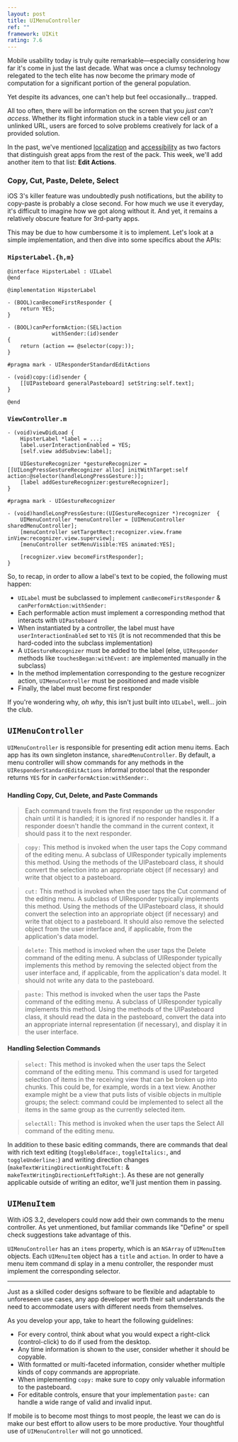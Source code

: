```yaml
---
layout: post
title: UIMenuController
ref: ""
framework: UIKit
rating: 7.6
---
```


Mobile usability today is truly quite remarkable—especially considering how far it's come in just the last decade. What was once a clumsy technology relegated to the tech elite has now become the primary mode of computation for a significant portion of the general population.

Yet despite its advances, one can't help but feel occasionally... trapped.

All too often, there will be information on the screen that you _just can't access_. Whether its flight information stuck in a table view cell or an unlinked URL, users are forced to solve problems creatively for lack of a provided solution.

In the past, we've mentioned [localization](http://nshipster.com/nslocalizedstring) and [accessibility](http://nshipster.com/uiaccessibility) as two factors that distinguish great apps from the rest of the pack. This week, we'll add another item to that list: **Edit Actions**.

### Copy, Cut, Paste, Delete, Select

iOS 3's killer feature was undoubtedly push notifications, but the ability to copy-paste is probably a close second. For how much we use it everyday, it's difficult to imagine how we got along without it. And yet, it remains a relatively obscure feature for 3rd-party apps.

This may be due to how cumbersome it is to implement. Let's look at a simple implementation, and then dive into some specifics about the APIs:

### `HipsterLabel.{h,m}`

~~~{objective-c}
@interface HipsterLabel : UILabel
@end

@implementation HipsterLabel

- (BOOL)canBecomeFirstResponder {
    return YES;
}

- (BOOL)canPerformAction:(SEL)action
              withSender:(id)sender
{
    return (action == @selector(copy:));
}

#pragma mark - UIResponderStandardEditActions

- (void)copy:(id)sender {
   	[[UIPasteboard generalPasteboard] setString:self.text];
}

@end
~~~

### `ViewController.m`

~~~{objective-c}
- (void)viewDidLoad {
	HipsterLabel *label = ...;
	label.userInteractionEnabled = YES;
    [self.view addSubview:label];

    UIGestureRecognizer *gestureRecognizer = [[UILongPressGestureRecognizer alloc] initWithTarget:self action:@selector(handleLongPressGesture:)];
    [label addGestureRecognizer:gestureRecognizer];
}

#pragma mark - UIGestureRecognizer

- (void)handleLongPressGesture:(UIGestureRecognizer *)recognizer  {
	UIMenuController *menuController = [UIMenuController sharedMenuController];
    [menuController setTargetRect:recognizer.view.frame inView:recognizer.view.superview];
    [menuController setMenuVisible:YES animated:YES];

    [recognizer.view becomeFirstResponder];
}
~~~

So, to recap, in order to allow a label's text to be copied, the following must happen:

- `UILabel` must be subclassed to implement `canBecomeFirstResponder` & `canPerformAction:withSender:`
- Each performable action must implement a corresponding method that interacts with `UIPasteboard`
- When instantiated by a controller, the label must have `userInteractionEnabled` set to `YES` (it is not recommended that this be hard-coded into the subclass implementation)
- A `UIGestureRecognizer` must be added to the label (else, `UIResponder` methods like `touchesBegan:withEvent:` are implemented manually in the subclass)
- In the method implementation corresponding to the gesture recognizer action, `UIMenuController` must be positioned and made visible
- Finally, the label must become first responder

If you're wondering why, _oh why_, this isn't just built into `UILabel`, well... join the club.

## `UIMenuController`

`UIMenuController` is responsible for presenting edit action menu items. Each app has its own singleton instance, `sharedMenuController`. By default, a menu controller will show commands for any methods in the `UIResponderStandardEditActions` informal protocol that the responder returns `YES` for in `canPerformAction:withSender:`.

### <UIResponderStandardEditActions>

#### Handling Copy, Cut, Delete, and Paste Commands

> Each command travels from the first responder up the responder chain until it is handled; it is ignored if no responder handles it. If a responder doesn't handle the command in the current context, it should pass it to the next responder.

> `copy:` This method is invoked when the user taps the Copy command of the editing menu. A subclass of UIResponder typically implements this method. Using the methods of the UIPasteboard class, it should convert the selection into an appropriate object (if necessary) and write that object to a pasteboard.

> `cut:` This method is invoked when the user taps the Cut command of the editing menu. A subclass of UIResponder typically implements this method. Using the methods of the UIPasteboard class, it should convert the selection into an appropriate object (if necessary) and write that object to a pasteboard. It should also remove the selected object from the user interface and, if applicable, from the application's data model.

> `delete:` This method is invoked when the user taps the Delete command of the editing menu. A subclass of UIResponder typically implements this method by removing the selected object from the user interface and, if applicable, from the application's data model. It should not write any data to the pasteboard.

> `paste:` This method is invoked when the user taps the Paste command of the editing menu. A subclass of UIResponder typically implements this method. Using the methods of the UIPasteboard class, it should read the data in the pasteboard, convert the data into an appropriate internal representation (if necessary), and display it in the user interface.

#### Handling Selection Commands

> `select:` This method is invoked when the user taps the Select command of the editing menu. This command is used for targeted selection of items in the receiving view that can be broken up into chunks. This could be, for example, words in a text view. Another example might be a view that puts lists of visible objects in multiple groups; the select: command could be implemented to select all the items in the same group as the currently selected item.

> `selectAll:` This method is invoked when the user taps the Select All command of the editing menu.

In addition to these basic editing commands, there are commands that deal with rich text editing (`toggleBoldface:`, `toggleItalics:`, and `toggleUnderline:`) and writing direction changes (`makeTextWritingDirectionRightToLeft:` & `makeTextWritingDirectionLeftToRight:`). As these are not generally applicable outside of writing an editor, we'll just mention them in passing.

## `UIMenuItem`

With iOS 3.2, developers could now add their own commands to the menu controller. As yet unmentioned, but familiar commands like "Define" or spell check suggestions take advantage of this.

`UIMenuController` has an `items` property, which is an `NSArray` of `UIMenuItem` objects. Each `UIMenuItem` object has a `title` and `action`. In order to have a menu item command di splay in a menu controller, the responder must implement the corresponding selector.

---

Just as a skilled coder designs software to be flexible and adaptable to unforeseen use cases, any app developer worth their salt understands the need to accommodate users with different needs from themselves.

As you develop your app, take to heart the following guidelines:

- For every control, think about what you would expect a right-click (control-click) to do if used from the desktop.
- Any time information is shown to the user, consider whether it should be copyable.
- With formatted or multi-faceted information, consider whether multiple kinds of copy commands are appropriate.
- When implementing `copy:` make sure to copy only valuable information to the pasteboard.
- For editable controls, ensure that your implementation `paste:` can handle a wide range of valid and invalid input.

If mobile is to become most things to most people, the least we can do is make our best effort to allow users to be more productive. Your thoughtful use of `UIMenuController` will not go unnoticed.

